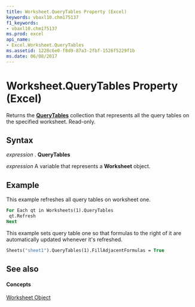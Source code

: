 ```yaml
---
title: Worksheet.QueryTables Property (Excel)
keywords: vbaxl10.chm175137
f1_keywords:
- vbaxl10.chm175137
ms.prod: excel
api_name:
- Excel.Worksheet.QueryTables
ms.assetid: 1228c6e0-f8d9-87a3-2fbf-1526f5229f1b
ms.date: 06/08/2017
---
```



# Worksheet.QueryTables Property (Excel)

Returns the  **[QueryTables](Excel.QueryTables.md)** collection that represents all the query tables on the specified worksheet. Read-only.


## Syntax

 _expression_ . **QueryTables**

 _expression_ A variable that represents a **Worksheet** object.


## Example

This example refreshes all query tables on worksheet one.


```vb
For Each qt in Worksheets(1).QueryTables 
 qt.Refresh 
Next
```

This example sets query table one so that formulas to the right of it are automatically updated whenever it's refreshed.




```vb
Sheets("sheet1").QueryTables(1).FillAdjacentFormulas = True
```


## See also


#### Concepts


[Worksheet Object](Excel.Worksheet.md)

